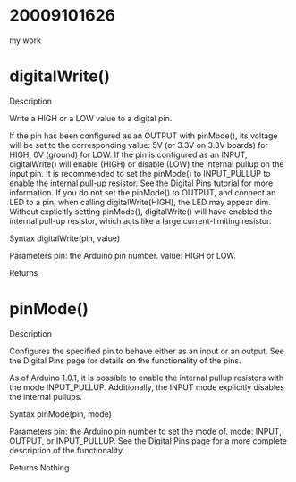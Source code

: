# 20009101626
my work
# digitalWrite()
Description

Write a HIGH or a LOW value to a digital pin.

If the pin has been configured as an OUTPUT with pinMode(), its voltage will be set to the corresponding value: 5V (or 3.3V on 3.3V boards) for HIGH, 0V (ground) for LOW.
If the pin is configured as an INPUT, digitalWrite() will enable (HIGH) or disable (LOW) the internal pullup on the input pin. It is recommended to set the pinMode() to INPUT_PULLUP to enable the internal pull-up resistor. See the Digital Pins tutorial for more information.
If you do not set the pinMode() to OUTPUT, and connect an LED to a pin, when calling digitalWrite(HIGH), the LED may appear dim. Without explicitly setting pinMode(), digitalWrite() will have enabled the internal pull-up resistor, which acts like a large current-limiting resistor.

Syntax
digitalWrite(pin, value)

Parameters
pin: the Arduino pin number.
value: HIGH or LOW.

Returns
# pinMode()
Description

Configures the specified pin to behave either as an input or an output. See the Digital Pins page for details on the functionality of the pins.

As of Arduino 1.0.1, it is possible to enable the internal pullup resistors with the mode INPUT_PULLUP. Additionally, the INPUT mode explicitly disables the internal pullups.

Syntax
pinMode(pin, mode)

Parameters
pin: the Arduino pin number to set the mode of.
mode: INPUT, OUTPUT, or INPUT_PULLUP. See the Digital Pins page for a more complete description of the functionality.

Returns
Nothing

